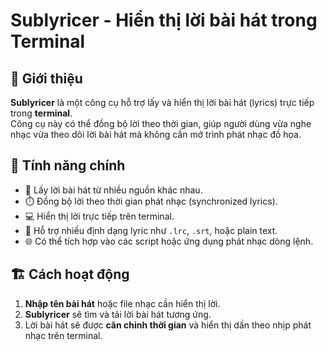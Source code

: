 # Sublyricer - Hiển thị lời bài hát trong Terminal

## 📌 Giới thiệu
**Sublyricer** là một công cụ hỗ trợ lấy và hiển thị lời bài hát (lyrics) trực tiếp trong **terminal**.  
Công cụ này có thể đồng bộ lời theo thời gian, giúp người dùng vừa nghe nhạc vừa theo dõi lời bài hát mà không cần mở trình phát nhạc đồ họa.

## 🚀 Tính năng chính
- 🎵 Lấy lời bài hát từ nhiều nguồn khác nhau.
- ⏱️ Đồng bộ lời theo thời gian phát nhạc (synchronized lyrics).
- 💻 Hiển thị lời trực tiếp trên terminal.
- 📂 Hỗ trợ nhiều định dạng lyric như `.lrc`, `.srt`, hoặc plain text.
- 🌐 Có thể tích hợp vào các script hoặc ứng dụng phát nhạc dòng lệnh.

## 🏗️ Cách hoạt động
1. **Nhập tên bài hát** hoặc file nhạc cần hiển thị lời.
2. **Sublyricer** sẽ tìm và tải lời bài hát tương ứng.
3. Lời bài hát sẽ được **căn chỉnh thời gian** và hiển thị dần theo nhịp phát nhạc trên terminal.
